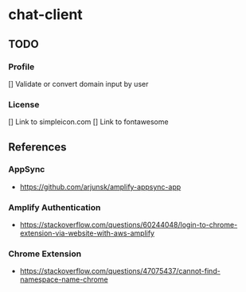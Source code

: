 # chat-client

## TODO

### Profile

[] Validate or convert domain input by user

### License

[] Link to simpleicon.com
[] Link to fontawesome

## References

### AppSync

* https://github.com/arjunsk/amplify-appsync-app

### Amplify Authentication

* https://stackoverflow.com/questions/60244048/login-to-chrome-extension-via-website-with-aws-amplify

### Chrome Extension
* https://stackoverflow.com/questions/47075437/cannot-find-namespace-name-chrome